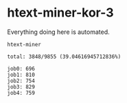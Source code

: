 # htext-miner-kor-3

Everything doing here is automated.

```
htext-miner

total: 3848/9855 (39.04616945712836%)

job0: 696
job1: 810
job2: 754
job3: 829
job4: 759
```